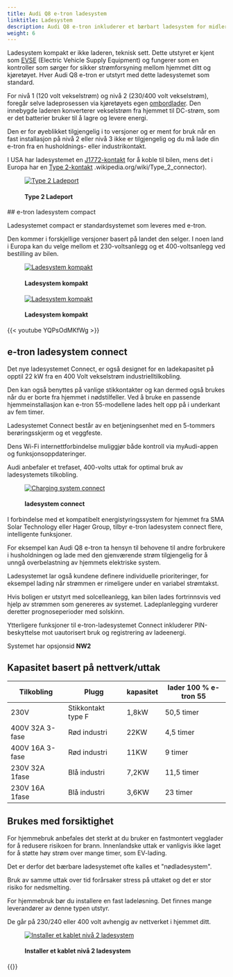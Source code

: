 ```yaml
---
title: Audi Q8 e-tron ladesystem
linktitle: Ladesystem
description: Audi Q8 e-tron inkluderer et bærbart ladesystem for midlertidig lading 1 og 2.
weight: 6
---
```

<!-- markdownlint-disable MD033 -->

Ladesystem kompakt er ikke laderen, teknisk sett. Dette utstyret er kjent som [EVSE](https://en.wikipedia.org/wiki/Charging_station) (Electric Vehicle Supply Equipment) og fungerer som en kontroller som sørger for sikker strømforsyning mellom hjemmet ditt og kjøretøyet. Hver Audi Q8 e-tron er utstyrt med dette ladesystemet som standard.

For nivå 1 (120 volt vekselstrøm) og nivå 2 (230/400 volt vekselstrøm), foregår selve ladeprosessen via kjøretøyets egen [ombordlader](../onboardcharger/). Den innebygde laderen konverterer vekselstrøm fra hjemmet til DC-strøm, som er det batterier bruker til å lagre og levere energi.

Den er for øyeblikket tilgjengelig i to versjoner og er ment for bruk når en fast installasjon på nivå 2 eller nivå 3 ikke er tilgjengelig og du må lade din e-tron fra en husholdnings- eller industrikontakt.

I USA har ladesystemet en [J1772-kontakt](https://en.wikipedia.org/wiki/SAE_J1772) for å koble til bilen, mens det i Europa har en [Type 2-kontakt](https://no) .wikipedia.org/wiki/Type_2_connector).

<figure>
    <a href="https://media.electrichasgoneaudi.net/multimedia/models/e-tron/technology/chargingsystem/chargeport_left.jpg">
        <img src="https://media.electrichasgoneaudi.net/multimedia/models/e-tron/technology/chargingsystem/chargeport_left.jpg"
        class="img-fluid" alt="Type 2 Ladeport" title="Type 2 Ladeport">
    </a>
    <figcaption><h4>Type 2 Ladeport</h4></figcaption>
</figure>
## e-tron ladesystem compact

Ladesystemet compact er standardsystemet som leveres med e-tron.

Den kommer i forskjellige versjoner basert på landet den selger. I noen land i Europa kan du velge
mellom et 230-voltsanlegg og et 400-voltsanlegg ved bestilling av bilen.

<figure>
    <a href="https://media.electrichasgoneaudi.net/multimedia/models/e-tron/technology/chargingsystem/chargingsystemcompact2.jpg">
        <img src="https://media.electrichasgoneaudi.net/multimedia/models/e-tron/technology/chargingsystem/chargingsystemcompact2s.jpg"
        class="img-fluid" alt="Ladesystem kompakt" title="Ladesystem kompakt">
    </a>
    <figcaption><h4>Ladesystem kompakt</h4></figcaption>
</figure>

<figure>
    <a href="https://media.electrichasgoneaudi.net/multimedia/models/e-tron/technology/chargingsystem/chargingsystemcompact.jpg">
        <img src="https://media.electrichasgoneaudi.net/multimedia/models/e-tron/technology/chargingsystem/chargingsystemcompacts.jpg"
        class="img-fluid" alt="Ladesystem kompakt" title="Ladesystem kompakt">
    </a>
    <figcaption><h4>Ladesystem kompakt</h4></figcaption>
</figure>

{{< youtube YQPsOdMKfWg >}}

## e-tron ladesystem connect

Det nye ladesystemet Connect, er også designet for en ladekapasitet på opptil 22 kW fra en 400 Volt vekselstrøm industrielltilkobling.

Den kan også benyttes på vanlige stikkontakter og kan dermed også brukes når du er borte fra hjemmet i nødstilfeller. Ved å bruke en passende hjemmeinstallasjon kan e-tron 55-modellene lades helt opp på i underkant av fem timer.

Ladesystemet Connect består av en betjeningsenhet med en 5-tommers berøringsskjerm og et veggfeste.

Dens Wi-Fi internettforbindelse muliggjør både kontroll via myAudi-appen og funksjonsoppdateringer.

Audi anbefaler et trefaset, 400-volts uttak for optimal bruk av ladesystemets tilkobling.

<figure>
    <a href="https://media.electrichasgoneaudi.net/multimedia/models/e-tron/technology/chargingsystem/chargingsystemconnect.jpg">
        <img src="https://media.electrichasgoneaudi.net/multimedia/models/e-tron/technology/chargingsystem/chargingsystemconnects.jpg"
        class="img-fluid" alt="Charging system connect" title="Charging system connect">
    </a>
    <figcaption><h4>ladesystem connect</h4></figcaption>
</figure>


I forbindelse med et kompatibelt energistyringssystem for hjemmet fra SMA Solar Technology eller Hager Group, tilbyr e-tron ladesystem connect flere, intelligente funksjoner.

For eksempel kan Audi Q8 e-tron ta hensyn til behovene til andre forbrukere i husholdningen og lade med den gjenværende strøm tilgjengelig for å unngå overbelastning av hjemmets elektriske system.

Ladesystemet lar også kundene definere individuelle prioriteringer, for eksempel lading når strømmen er rimeligere under en variabel strømtakst.

Hvis boligen er utstyrt med solcelleanlegg, kan bilen lades fortrinnsvis ved hjelp av strømmen som genereres av systemet. Ladeplanlegging vurderer deretter prognoseperioder med solskinn.

Ytterligere funksjoner til e-tron-ladesystemet Connect inkluderer PIN-beskyttelse mot uautorisert bruk og registrering av ladeenergi.

Systemet har opsjonsid **NW2**

## Kapasitet basert på nettverk/uttak

| Tilkobling | Plugg | kapasitet | lader 100 % e-tron 55 |
| ------| ------| ---- |------- |
| 230V | Stikkontakt type F | 1,8kW | 50,5 timer |
| 400V 32A 3-fase | Rød industri | 22KW | 4,5 timer |
| 400V 16A 3-fase | Rød industri | 11KW | 9 timer |
| 230V 32A 1fase | Blå industri | 7,2KW | 11,5 timer |
| 230V 16A 1fase | Blå industri | 3,6KW | 23 timer |

## Brukes med forsiktighet

For hjemmebruk anbefales det sterkt at du bruker en fastmontert vegglader for å redusere risikoen for brann. Innenlandske uttak er vanligvis ikke laget for å støtte høy strøm over mange timer, som EV-lading.

Det er derfor det bærbare ladesystemet ofte kalles et "nødladesystem".

Bruk av samme uttak over tid forårsaker stress på uttaket og det er stor risiko for nedsmelting.

For hjemmebruk bør du installere en fast ladeløsning. Det finnes mange leverandører av denne typen utstyr.

De går på 230/240 eller 400 volt avhengig av nettverket i hjemmet ditt.

<figure>
    <a href="https://media.electrichasgoneaudi.net/multimedia/models/e-tron/technology/chargingsystem/audiwallbox.jpg">
        <img src="https://media.electrichasgoneaudi.net/multimedia/models/e-tron/technology/chargingsystem/audiwallboxs.jpg"
        class="img-fluid" alt="Installer et kablet nivå 2 ladesystem" title="Installer et kablet nivå 2 ladesystem">
    </a>
    <figcaption><h4>Installer et kablet nivå 2 ladesystem</h4></figcaption>
</figure>

{{<children description="true" />}}
